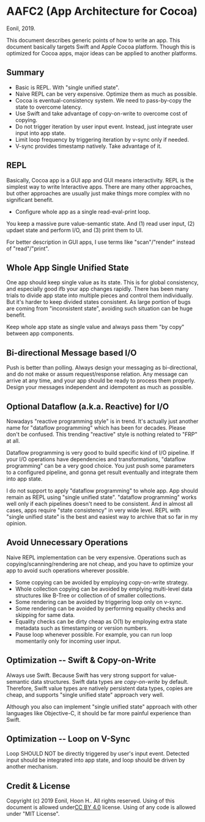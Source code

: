 AAFC2 (App Architecture for Cocoa)
============================
Eonil, 2019.

This document describes generic points of how to write an app.
This document basically targets Swift and Apple Cocoa platform.
Though this is optimized for Cocoa apps, major ideas can be applied 
to another platforms.


Summary
------------
- Basic is REPL. With "single unified state".
- Naive REPL can be very expensive. Optimize them as much as possible.
- Cocoa is eventual-consistency system. We need to pass-by-copy the state to overcome latency.
- Use Swift and take advantage of copy-on-write to overcome cost of copying.
- Do not trigger iteration by user input event. Instead, just integrate user input into app state. 
- Limit loop frequency by triggering iteration by v-sync only if needed.
- V-sync provides timestamp natively. Take advantage of it. 



REPL
-------
Basically, Cocoa app is a GUI app and GUI means interactivity.
REPL is the simplest way to write Interactive apps. There are many other approaches,
but other approaches are usually just make things more complex with no significant benefit.

- Configure whole app as a single read-eval-print loop.

You keep a massive pure value-semantic state.
And (1) read user input, (2) updaet state and perform I/O, and (3) print them to UI.

For better description in GUI apps, I use terms like "scan"/"render" instead of "read"/"print".


Whole App Single Unified State
---------------------------------------------
One app should keep single value as its state. This is for global consistency, and especially
good ifb your app changes rapidly.
There has been many trials to divide app state into multiple pieces and control them individually.
But it's harder to keep divided states consistent. As large portion of bugs are coming from
"inconsistent state", avoiding such situation can be huge benefit.

Keep whole app state as single value and always pass them "by copy" between app components.



Bi-directional Message based I/O
----------------------------------------
Push is better than polling. Always design your messaging as bi-directional, and do not make
or assum request/response relation. Any message can arrive at any time, and your app should be
ready to process them properly. Design your messages independent and idempotent as much as
possible.



Optional Dataflow (a.k.a. Reactive) for I/O
----------------------------------------------------
Nowadays "reactive programming style" is in trend. It's actually just another name for 
"dataflow programming" which has been for decades. Please don't be confused.
This trending "reactive" style is nothing related to "FRP" at all.

Dataflow programming is very good to build specific kind of I/O pipeline. If your I/O operations
have dependencies and transformations, "dataflow programming" can be a very good choice.
You just push some parameters to a configured pipeline, and gonna get result eventually and
integrate them into app state.

I do not support to apply "dataflow programming" to whole app. App should remain as REPL
using "single unified state". "dataflow programming" works well only if each pipelines doesn't
need to be consistent. And in almost all cases, apps require "state consistency" in very wide level.
REPL with "single unified state" is the best and easiest way to archive that so far in my opinion.


Avoid Unnecessary Operations
-------------------------------------
Naive REPL implementation can be very expensive.
Operations such as copying/scanning/rendering are not cheap, and you have to optimize your app
to avoid such operations wherever possible.  

- Some copying can be avoided by employing copy-on-write strategy.
- Whole collection copying can be avoided by emplying multi-level data structures like B-Tree or
  collection of of smaller collections.
- Some rendering can be avoided by triggering loop only on v-sync.
- Some rendering can be avoided by performing equality checks and skipping for same data.
- Equality checks can be dirty cheap as O(1) by employing extra state metadata such as 
  timestamping or version numbers.
- Pause loop whenever possible. For example, you can run loop momentarily only for incoming 
  user input.
  


Optimization -- Swift & Copy-on-Write
--------------------------------------------------
Always use Swift. Because Swift has very strong support for value-semantic data structures.
Swift data types are *copy-on-write* by default. Therefore, Swift value types are natively 
persistent data types, copies are cheap, and supports "single unified state" approach very well.

Although you also can implement "single unified state" approach with other languages like
Objective-C, it should be far more painful experience than Swift. 



Optimization -- Loop on V-Sync
----------------------------------------
Loop SHOULD NOT be directly triggered by user's input event. Detected input should be integrated into
app state, and loop should be driven by another mechanism.











Credit & License
---------------------
Copyright (c) 2019 Eonil, Hoon H..
All rights reserved.
Using of this document is allowed under[CC BY 4.0](https://creativecommons.org/licenses/by/4.0/) license.
Using of any code is allowed under "MIT License".

